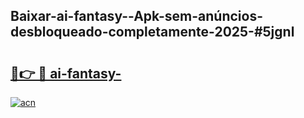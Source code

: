 ## Baixar-ai-fantasy--Apk-sem-anúncios-desbloqueado-completamente-2025-#5jgnl

# <h2><a href="https://ainizakaria.my?title=ai-fantasy-&ref=20M">🔗👉 🔴 ai-fantasy-</a></h2>

[![acn](https://github.com/user-attachments/assets/0f9c940e-d8b0-45ae-aac7-cd30a18b3e1c)](https://ainizakaria.my?title=ai-fantasy-&ref=20M)

